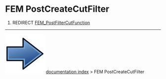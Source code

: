 # FEM PostCreateCutFilter
1.  REDIRECT [FEM_PostFilterCutFunction](FEM_PostFilterCutFunction.md)



---
![](images/Button_right.svg) [documentation index](../README.md) > FEM PostCreateCutFilter
